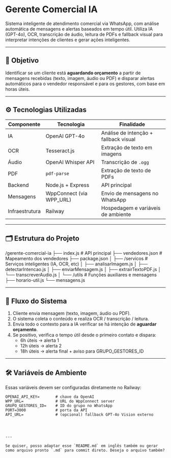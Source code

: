 # Gerente Comercial IA

Sistema inteligente de atendimento comercial via WhatsApp, com análise automática de mensagens e alertas baseados em tempo útil. Utiliza IA (GPT-4o), OCR, transcrição de áudio, leitura de PDFs e fallback visual para interpretar intenções de clientes e gerar ações inteligentes.

---

## 🎯 Objetivo

Identificar se um cliente está **aguardando orçamento** a partir de mensagens recebidas (texto, imagem, áudio ou PDF) e disparar alertas automáticos para o vendedor responsável e para os gestores, com base em horas úteis.

---

## ⚙️ Tecnologias Utilizadas

| Componente     | Tecnologia                     | Finalidade                            |
|----------------|--------------------------------|----------------------------------------|
| IA             | OpenAI GPT-4o                  | Análise de intenção + fallback visual |
| OCR            | Tesseract.js                   | Extração de texto em imagens          |
| Áudio          | OpenAI Whisper API             | Transcrição de `.ogg`                 |
| PDF            | `pdf-parse`                    | Extração de texto de PDFs             |
| Backend        | Node.js + Express              | API principal                         |
| Mensagens      | WppConnect (via WPP_URL)       | Envio de mensagens no WhatsApp        |
| Infraestrutura | Railway                        | Hospedagem e variáveis de ambiente    |

---

## 🗂️ Estrutura do Projeto

/gerente-comercial-ia
├── index.js # API principal
├── vendedores.json # Mapeamento dos vendedores
├── package.json
│
├── /servicos # Serviços inteligentes (IA, OCR, etc)
│ ├── analisarImagem.js
│ ├── detectarIntencao.js
│ ├── enviarMensagem.js
│ ├── extrairTextoPDF.js
│ └── transcreverAudio.js
│
└── /utils # Funções auxiliares e mensagens
├── horario-util.js
└── mensagens.js


---

## 🔁 Fluxo do Sistema

1. Cliente envia mensagem (texto, imagem, áudio ou PDF).
2. O sistema coleta o conteúdo e realiza OCR / transcrição / leitura.
3. Envia todo o contexto para a IA verificar se há intenção de **aguardar orçamento**.
4. Se positivo, verifica o tempo útil desde o primeiro contato e dispara:
   - 6h úteis → alerta 1
   - 12h úteis → alerta 2
   - 18h úteis → alerta final + aviso para GRUPO_GESTORES_ID

---

## 🛠️ Variáveis de Ambiente

Essas variáveis devem ser configuradas diretamente no Railway:

```env
OPENAI_API_KEY=       # chave da OpenAI
WPP_URL=              # URL do WppConnect server
GRUPO_GESTORES_ID=    # ID do grupo no WhatsApp
PORT=3000             # porta da API
API_URL=              # (opcional) fallback GPT-4o Vision externo




---

Se quiser, posso adaptar esse `README.md` em inglês também ou gerar como arquivo pronto `.md` para commit direto. Deseja o arquivo também?
